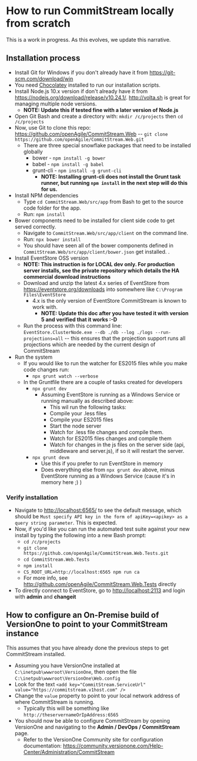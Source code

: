 # How to run CommitStream locally from scratch

This is a work in progress. As this evolves, we update this narrative.

## Installation process
* Install Git for Windows if you don't already have it from https://git-scm.com/download/win
* You need [Chocolatey](http://chocolatey.org/) installed to run our installation scripts.
* Install Node.js 10.x version if don't already have it from https://nodejs.org/download/release/v10.24.1/. http://volta.sh is great for managing multiple node versions.
  * **NOTE: Update this if tested fine with a later version of Node.js**
* Open Git Bash and create a directory with: `mkdir /c/projects` then `cd /c/projects`
* Now, use Git to clone this repo: https://github.com/openAgile/CommitStream.Web -- `git clone https://github.com/openAgile/CommitStream.Web.git`
  * There are three special snowflake packages that need to be installed globally
    * bower - `npm install -g bower`
    * babel - `npm install -g babel`
    * grunt-cli - `npm install -g grunt-cli`
      * **NOTE: Installing grunt-cli does not install the Grunt task runner, but running `npm install` in the next step will do this for us.**
* Install NPM dependencies
  * Type `cd CommitStream.Web/src/app` from Bash to get to the source code folder for the app.
  * Run: `npm install`		
* Bower components need to be installed for client side code to get served correctly.
  * Navigate to `CommitStream.Web/src/app/client` on the command line.
  * Run: `npx bower install`
  * You should have seen all of the bower components defined in `CommitStream.Web/src/app/client/bower.json` get installed.  .
* Install EventStore OSS version
  * **NOTE: This instruction is for LOCAL dev only. For production server installs, see the private repository which details the HA commercial download instructions**
  * Download and unzip the latest 4.x series of EventStore from https://eventstore.org/downloads into somewhere like `C:\Program Files\EventStore`
    * 4.x is the only version of EventStore CommitStream is known to work with.
      * **NOTE: Update this doc after you have tested it with version 5 and verified that it works :-D**
  * Run the process with this command line: `EventStore.ClusterNode.exe --db ./db --log ./logs --run-projections=all` -- this ensures that the projection support runs all projections which are needed by the current design of CommitStream
* Run the system  
  * If you would like to run the watcher for ES2015 files while you make code changes run:
    * `npx grunt watch --verbose`
  * In the Gruntfile there are a couple of tasks created for developers
    * `npx grunt dev`
      * Assuming EventStore is running as a Windows Service or running manually as described above:
        * This wil run the following tasks:
        * Compile your .less files 
        * Compile your ES2015 files
        * Start the node server
        * Watch for .less file changes and compile them. 
        * Watch for ES2015 files changes and compile them
        * Watch for changes in the js files on the server side (api, middleware and server.js), if so it will restart the server.
    * `npx grunt devm`
      * Use this if you prefer to run EventStore in memory
      * Does everything else from `npx grunt dev` above, minus EventStore running as a Windows Service (cause it's in memory here ;) )

### Verify installation

* Navigate to [http://localhost:6565/](http://localhost:6565/) to see the default message, which should be `Must specify API key in the form of apiKey=<apikey> as a query string parameter`. This is expected.
* Now, if you'd like you can run the automated test suite against your new install by typing the following into a new Bash prompt:
  * `cd /c/projects`
  * `git clone https://github.com/openAgile/CommitStream.Web.Tests.git`
  * `cd CommitStream.Web.Tests`
  * `npm install`
  * `CS_ROOT_URL=http://localhost:6565 npm run ca`
  * For more info, see http://github.com/openAgile/CommitStream.Web.Tests directly
* To directly connect to EventStore, go to [http://localhost:2113](http://localhost:2113) and login with **admin** and **changeit**

## How to configure an On-Premise build of VersionOne to point to your CommitStream instance

This assumes that you have already done the previous steps to get CommitStream installed.

* Assuming you have VersionOne installed at `C:\inetpub\wwwroot\VersionOne`, then open the file `C:\inetpub\wwwroot\VersionOne\Web.config`
* Look for the text `<add key="CommitStream.ServiceUrl" value="https://commitstream.v1host.com" />`
* Change the `value` property to point to your local network address of where CommitStream is running.
  * Typically this will be something like `http://theservernameOrIpAddress:6565`
* You should now be able to configure CommitStream by opening VersionOne and navigating to the **Admin / DevOps / CommitStream** page.
  * Refer to the VersionOne Community site for configuration documentation: https://community.versionone.com/Help-Center/Administration/CommitStream
